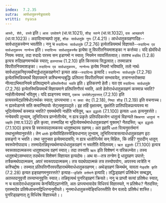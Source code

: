 ```yaml
---
index:  7.2.35
sutra:  आर्घधातुकस्येङूवलादेः
vritti:  nyasa
---
```


`आस्ते, शेते, वस्ते` इति। `आस उपवेशने` (धा.पा.1021), `शीङ् स्वप्ने` (धा.पा.1032), `दस आच्छादने` (धा.पा.1023)। अदादित्वाच्छपो लुक्, `शीङः सार्वधातुके गुणः` (7.4.21)। आर्धधातुकग्रहणादिह--सार्वधातुकस्येण्न भवतीति। ननु च `रुदादिभ्यः सार्वधातुके` (7.2.76) इत्येतन्नियमार्थ विज्ञायते--`रुदादिभ्य एव सार्वधातुकस्य नान्येभ्य` इति। `रुदादिभ्यः सार्वधातुकस्यैव` इत्येषा तु विपरीतनियमाशङ्का न कर्त्तव्या। यदि ह्येवंविधो नियमः स्यात्, तदा रुदादेः परस्य सन इडागमो न स्यात्; नियमेन व्यावर्त्तितत्वात्। ततश्च `रुदविद` (1.2.8) इत्यत्र रुदिग्रहणमनर्थकं स्यात्; `हलन्ताच्च` (1.2.10) इति कित्त्वस्य सिद्धत्वात्। तस्मान्नात्र विपरीतनियमाशङ्का। `रुदादिभ्य एव सार्वधातुकस्य, नान्येभ्यः` इत्येष नियमो भविष्यति, ततो नार्थः सार्वधातुकनिवृत्त्यर्थेनार्द्धधातुकग्रहणेन? इत्यत आह--`रुदादिभ्यः` इत्यादि। `रुदादिभ्यः सार्वधातुके` (7.2.76) इत्येतस्मिन्नियमार्थे विज्ञायमाने कश्चिन्मन्दबुद्धिः प्रतिपत्ता विपरीतनियमं सम्भावयेत्, तत्रानन्तरोक्तया नीत्याऽभिमतनियमे प्रतिपद्यमाने `प्रतिपत्तिगौरवं भवति` इति। इतिकरणो हेतौ। यत एव `रुदादिभ्यः सार्वधातुके` (7.2.76) इत्येतस्मिन्नियमार्थे विज्ञायमाने प्रतिपत्तिगौरवं भवति, अतो हेतोरार्धधातुकग्रहणं कस्मान्न भवति? नार्हतीत्येवमर्थं भवितुम्। यदि ह्यङ्गस्य स्यात्, `एकाच उपदेशेऽनुदात्तात्` (7.2.10) इति प्रत्ययस्येट्प्रतिषेधोऽनर्थकः स्यात्; प्राप्त्यभावा। `न क्त्वा सेट्` (1.2.18), `निष्ठा शीङ्` (1.2.19) इति वचनाच्च। न ह्यस्येडागमे सति क्त्वानिष्ठयोः सेट्त्वमुपपद्यते। इह तर्हि वृक्षात्वम्, वृक्षतेति प्रातिपदिकप्रत्ययस्य मा भूदित्येवमर्थं कस्मान्न भवति? एवमर्थमपि नार्हति भवितुम्, `ऋत इद्धातोः` (7.1.100) इत्यतः `धातोः` इत्यनुवर्त्तते। नन्वेवमपि लूभ्याम्, लूभिरित्यत्र प्राप्नोतीत्येव, न ह्यत्र प्रकृतेः प्रतिपदिकत्वेन धातुत्वं विहन्यते `क्विबन्ता धातुत्वं न जहति` (व्या.प.132) इति कृत्वा, तस्मादिह मा भूदित्येवमर्थमार्धधातुकग्रहणं युक्तम्? नैतदस्ति; `ॠत इद्धातोः` (7.1.100) इत्यत्र हि स्वरूपपदात्मकस्य धातुशब्दस्य ग्रहणम्। अत इहापि `धातो` रित्यनुवर्त्तमानं तथाभूतमेवानुवर्त्तते। तेन `धातोः` इत्येवंविहितस्येङ्विधानात् लूभ्याम्, लूभिरित्यत्रासत्यार्धधातुकग्रहण इटः प्रसङ्गो न भवति। तथा जुगुप्सत इत्येवमादावपि; न ह्यत्र धातोरित्येवं सन् विहितः, किं तर्हि? गुपादीन् धातून् स्वरूपेणोपादाय। तस्मादेतन्निवृत्त्यर्थमप्यार्धधातुकग्रहणं न भवतीति वेदितव्यम्। `ऋत इद्धातोः` (7.1.100) इत्यत्र स्वरूपपदात्मकस्य धातुशब्दस्य ग्रहणं स्यात्। तदा तस्यापि `ऋतः` इति विशेषणं न परिकल्प्येत। तस्य धातुशब्देऽसम्भवात् तदर्थस्य विशेषणं विज्ञायत इत्यदोवः।
अथ वा--तत्र तन्त्रेण द्वे धादुग्रहण उपात्ते; तत्रैकमर्थपदात्मकम्, अपरं स्वरूपपदात्मकम्। तत्र यदर्थपदात्मकं तत्र तस्योपयोगः, अपरस्य त्वत्रेति न कश्चिद्दोषः। तस्मात् प्रतिपत्तिगौरवपरीहारार्थमेवार्धधातुकग्रहणम्।
अथेङ्ग्रहणं किमर्थम्, यावता `नेङ्वशि कृति` (7.2.28) इत्यत इङ्ग्रहणमनुवरत्तते? इत्याह--`इडिति वर्त्तमाने` इत्यादि। तद्धिड्ग्रहणं प्रतिषेधेन सम्बद्धम्, अतस्तदनुवृत्तौ तस्याप्यनुवृत्तिः स्यात्। तन्निवृत्यर्थ पुनरिड्ग्रहणं क्रियते। ननु च प्राप्तौ सत्यां प्रतिषेधः स्यात्, न च वलादेरार्धधातुकस्य केनचिदिट्प्राप्नोति, अतः प्राप्त्यभावादेव विधिरयं विज्ञास्यते, न प्रतिषेधः? नैतदस्ति; एतस्मादेव प्रतिषेधवचनाद्विधिरप्यनुमीयते। नूनमार्धधातुकस्येङ्विधिरस्तीति येन वलादेः प्रतिषेधं शास्ति। पुनरिड्ग्रहणात् तु विधिरेष विज्ञास्यते।।

